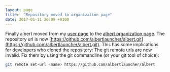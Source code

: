 ```yaml
---
layout: page
title:  "Repository moved to organization page"
date: 2017-01-11 20:09 +0100
---
```


Finally albert moved from my [user page](https://github.com/manuelschneid3r) to the [albert organization page](https://github.com/albertlauncher). The repository url is now [https://github.com/albertlauncher/albert.git](https://github.com/albertlauncher/albert.git). This has some implications for developers who cloned the repository: The git remote urls are now invalid. Fix them by using the git commandline (or your git tool of choice):

```bash
git remote set-url <name> https://github.com/albertlauncher/albert
```
